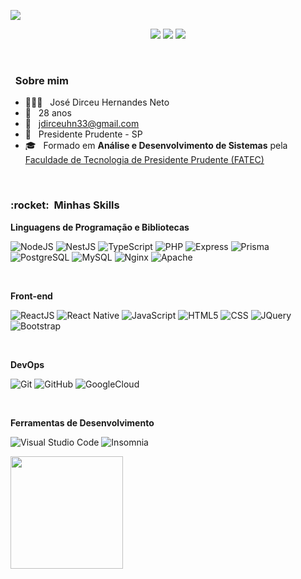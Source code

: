 </p align="center">
<img src="https://e0.pxfuel.com/wallpapers/358/714/desktop-wallpaper-stefan-iordache-your-desired-developer-to-make-your-perfect-responsive-website-web-programming.jpg"/>

<p align="center">
  <a href="https://www.linkedin.com/in/josé-dirceu-4a5b4736/" alt="Linkedin">
   <img src="https://img.shields.io/badge/LinkedIn-0A66C2.svg?style=for-the-badge&logo=LinkedIn&logoColor=white"/></a>
  
  <a href="https://wa.me/5518997350991?text=Ol%C3%A1,%20José!%20Tudo%20bem%20com%20você?" alt="WhatsApp">
  <img src="https://img.shields.io/badge/WhatsApp-25D366.svg?style=for-the-badge&logo=WhatsApp&logoColor=white"/></a>

  <a href="https://www.instagram.com/ojosedirceu_" alt="Instagram">
  <img src="https://img.shields.io/badge/Instagram-E4405F.svg?style=for-the-badge&logo=Instagram&logoColor=white"/></a>
</p>

<p align="center"> &nbsp; </p>

<h3> &nbsp; Sobre mim </h3>

- 🧔🏾‍♂️ &nbsp; José Dirceu Hernandes Neto
- 📅 &nbsp; 28 anos
- 📧 &nbsp; jdirceuhn33@gmail.com
- 📍 &nbsp; Presidente Prudente - SP
- 🎓 &nbsp; Formado em **Análise e Desenvolvimento de Sistemas** pela <a href="https://www.fatecpp.edu.br">Faculdade de Tecnologia de Presidente Prudente (FATEC)</a>

<p align="center"> &nbsp; </p>

<h3> :rocket: &nbsp;Minhas Skills </h3>

**Linguagens de Programação e Bibliotecas**

  ![NodeJS](https://img.shields.io/badge/NodeJS-green)
  ![NestJS](https://img.shields.io/badge/NestJS-red)
  ![TypeScript](https://img.shields.io/badge/TypeScript-blue)
  ![PHP](https://img.shields.io/badge/PHP-lightblue)
  ![Express](https://img.shields.io/badge/Express-grey)
  ![Prisma](https://img.shields.io/badge/Prisma-darkblue)
  ![PostgreSQL](https://img.shields.io/badge/PostgreSQL-lightblue)
  ![MySQL](https://img.shields.io/badge/MySQL-orange)
  ![Nginx](https://img.shields.io/badge/Nginx-neongreen)
  ![Apache](https://img.shields.io/badge/Apache-darkorange)

<p align="center"> &nbsp; </p>

  **Front-end**

  ![ReactJS](https://img.shields.io/badge/ReactJS-lightblue)
  ![React Native](https://img.shields.io/badge/ReactNative-darkblue)
  ![JavaScript](https://img.shields.io/badge/JavaScript-red)
  ![HTML5](https://img.shields.io/badge/HTML5-orange)
  ![CSS](https://img.shields.io/badge/CSS-lightblue)
  ![JQuery](https://img.shields.io/badge/JQuery-grey)
  ![Bootstrap](https://img.shields.io/badge/Bootstrap-pink)

<p align="center"> &nbsp; </p>

**DevOps**

  ![Git](https://img.shields.io/badge/Git-white)
  ![GitHub](https://img.shields.io/badge/GitHub-black)
  ![GoogleCloud](https://img.shields.io/badge/GoogleCloud-grey)

<p align="center"> &nbsp; </p>

**Ferramentas de Desenvolvimento**

  ![Visual Studio Code](https://img.shields.io/badge/Visual%20Studio%20Code-darkblue)
  ![Insomnia](https://img.shields.io/badge/insomnia-purple)
  

<a href="https://github.com/ojosedirceu">
  <img height="180em" src="https://github-readme-stats.vercel.app/api?username=ojosedirceu&theme=dracula&show_icons=true"/>
</a>
